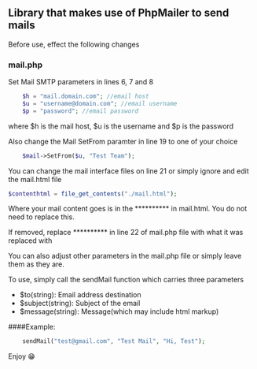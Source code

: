 ## Library that makes use of PhpMailer to send mails
Before use, effect the following changes

### mail.php
Set Mail SMTP parameters in lines 6, 7 and 8
```php
    $h = "mail.domain.com"; //email host
    $u = "username@domain.com"; //email username
    $p = "password"; //email password
```
where $h is the mail host, $u is the username and $p is the password

Also change the Mail SetFrom paramter in line 19 to one of your choice
```php
    $mail->SetFrom($u, "Test Team");
```

You can change the mail interface files on line 21 or simply ignore and edit the mail.html file
```php
$contenthtml = file_get_contents("./mail.html");
```

Where your mail content goes is in the ********** in mail.html. You do not need to replace this.

If removed, replace ********** in line 22 of mail.php file with what it was replaced with

You can also adjust other parameters in the mail.php file or simply leave them as they are.

To use, simply call the sendMail function which carries three parameters
- $to(string): Email address destination
- $subject(string): Subject of the email
- $message(string): Message(which may include html markup)

####Example:
```php
    sendMail("test@gmail.com", "Test Mail", "Hi, Test");
```
Enjoy :grin:
